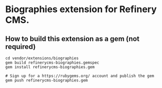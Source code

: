 # Biographies extension for Refinery CMS.

## How to build this extension as a gem (not required)

    cd vendor/extensions/biographies
    gem build refinerycms-biographies.gemspec
    gem install refinerycms-biographies.gem

    # Sign up for a https://rubygems.org/ account and publish the gem
    gem push refinerycms-biographies.gem
